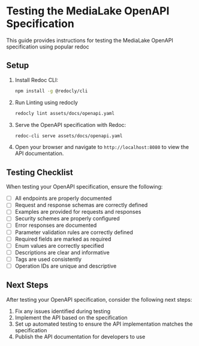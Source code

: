 # Testing the MediaLake OpenAPI Specification

This guide provides instructions for testing the MediaLake OpenAPI specification using popular redoc

## Setup

1. Install Redoc CLI:

   ```bash
   npm install -g @redocly/cli
   ```

2. Run Linting using redocly

   ```bash
   redocly lint assets/docs/openapi.yaml
   ```

3. Serve the OpenAPI specification with Redoc:

   ```bash
   redoc-cli serve assets/docs/openapi.yaml
   ```

4. Open your browser and navigate to `http://localhost:8080` to view the API documentation.

## Testing Checklist

When testing your OpenAPI specification, ensure the following:

- [ ] All endpoints are properly documented
- [ ] Request and response schemas are correctly defined
- [ ] Examples are provided for requests and responses
- [ ] Security schemes are properly configured
- [ ] Error responses are documented
- [ ] Parameter validation rules are correctly defined
- [ ] Required fields are marked as required
- [ ] Enum values are correctly specified
- [ ] Descriptions are clear and informative
- [ ] Tags are used consistently
- [ ] Operation IDs are unique and descriptive

## Next Steps

After testing your OpenAPI specification, consider the following next steps:

1. Fix any issues identified during testing
2. Implement the API based on the specification
3. Set up automated testing to ensure the API implementation matches the specification
4. Publish the API documentation for developers to use
